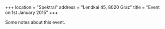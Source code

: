 +++
location = "Spektral"
address = "Lendkai 45, 8020 Graz"
title = "Event on 1st January 2015"
+++


Some notes about this event.
